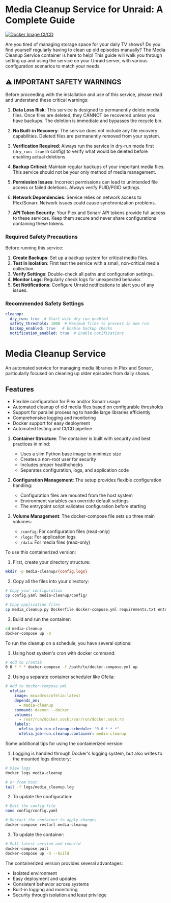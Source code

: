# Media Cleanup Service for Unraid: A Complete Guide

[![Docker Image CI/CD](https://github.com/hhftechnology/media-cleanup-service-unraid/actions/workflows/main.yml/badge.svg?branch=main)](https://github.com/hhftechnology/media-cleanup-service-unraid/actions/workflows/main.yml)

Are you tired of managing storage space for your daily TV shows? Do you find yourself regularly having to clean up old episodes manually? The Media Cleanup Service container is here to help! This guide will walk you through setting up and using the service on your Unraid server, with various configuration scenarios to match your needs.

## ⚠️ IMPORTANT SAFETY WARNINGS

Before proceeding with the installation and use of this service, please read and understand these critical warnings:

1. **Data Loss Risk**: This service is designed to permanently delete media files. Once files are deleted, they CANNOT be recovered unless you have backups. The deletion is immediate and bypasses the recycle bin.

2. **No Built-in Recovery**: The service does not include any file recovery capabilities. Deleted files are permanently removed from your system.

3. **Verification Required**: Always run the service in dry-run mode first (`dry_run: true` in config) to verify what would be deleted before enabling actual deletions.

4. **Backup Critical**: Maintain regular backups of your important media files. This service should not be your only method of media management.

5. **Permission Issues**: Incorrect permissions can lead to unintended file access or failed deletions. Always verify PUID/PGID settings.

6. **Network Dependencies**: Service relies on network access to Plex/Sonarr. Network issues could cause synchronization problems.

7. **API Token Security**: Your Plex and Sonarr API tokens provide full access to these services. Keep them secure and never share configurations containing these tokens.

### Required Safety Precautions

Before running this service:

1. **Create Backups**: Set up a backup system for critical media files.
2. **Test in Isolation**: First test the service with a small, non-critical media collection.
3. **Verify Settings**: Double-check all paths and configuration settings.
4. **Monitor Logs**: Regularly check logs for unexpected behavior.
5. **Set Notifications**: Configure Unraid notifications to alert you of any issues.

### Recommended Safety Settings

```yaml
cleanup:
  dry_run: true  # Start with dry run enabled
  safety_threshold: 1000  # Maximum files to process in one run
  backup_enabled: true   # Enable backup checks
  notification_enabled: true  # Enable notifications
```

# Media Cleanup Service

An automated service for managing media libraries in Plex and Sonarr, particularly focused on cleaning up older episodes from daily shows.

## Features

- Flexible configuration for Plex and/or Sonarr usage
- Automated cleanup of old media files based on configurable thresholds
- Support for parallel processing to handle large libraries efficiently
- Comprehensive logging and monitoring
- Docker support for easy deployment
- Automated testing and CI/CD pipeline

1. **Container Structure**: The container is built with security and best practices in mind:
   - Uses a slim Python base image to minimize size
   - Creates a non-root user for security
   - Includes proper healthchecks
   - Separates configuration, logs, and application code

2. **Configuration Management**: The setup provides flexible configuration handling:
   - Configuration files are mounted from the host system
   - Environment variables can override default settings
   - The entrypoint script validates configuration before starting

3. **Volume Management**: The docker-compose file sets up three main volumes:
   - `/config`: For configuration files (read-only)
   - `/logs`: For application logs
   - `/data`: For media files (read-only)

To use this containerized version:

1. First, create your directory structure:
```bash
mkdir -p media-cleanup/{config,logs}
```

2. Copy all the files into your directory:
```bash
# Copy your configuration
cp config.yaml media-cleanup/config/

# Copy application files
cp media_cleanup.py Dockerfile docker-compose.yml requirements.txt entrypoint.sh media-cleanup/
```

3. Build and run the container:
```bash
cd media-cleanup
docker-compose up -d
```

To run the cleanup on a schedule, you have several options:

1. Using host system's cron with docker command:
```bash
# Add to crontab
0 0 * * * docker-compose -f /path/to/docker-compose.yml up
```

2. Using a separate container scheduler like Ofelia:
```yaml
# Add to docker-compose.yml
  ofelia:
    image: mcuadros/ofelia:latest
    depends_on:
      - media-cleanup
    command: daemon --docker
    volumes:
      - /var/run/docker.sock:/var/run/docker.sock:ro
    labels:
      ofelia.job-run.cleanup.schedule: "0 0 * * *"
      ofelia.job-run.cleanup.container: media-cleanup
```

Some additional tips for using the containerized version:

1. Logging is handled through Docker's logging system, but also writes to the mounted logs directory:
```bash
# View logs
docker logs media-cleanup

# or from host
tail -f logs/media_cleanup.log
```

2. To update the configuration:
```bash
# Edit the config file
nano config/config.yaml

# Restart the container to apply changes
docker-compose restart media-cleanup
```

3. To update the container:
```bash
# Pull latest version and rebuild
docker-compose pull
docker-compose up -d --build
```

The containerized version provides several advantages:
- Isolated environment
- Easy deployment and updates
- Consistent behavior across systems
- Built-in logging and monitoring
- Security through isolation and least privilege
